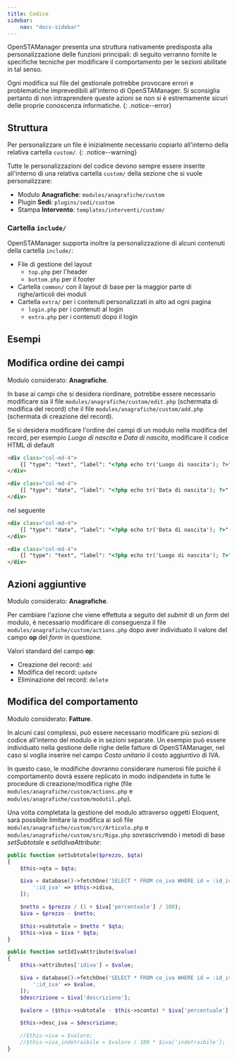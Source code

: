 ```yaml
---
title: Codice
sidebar:
    nav: "docs-sidebar"
---
```


OpenSTAManager presenta una struttura nativamente predisposta alla personalizzazione delle funzioni principali: di seguito verranno fornite le specifiche tecniche per modificare il comportamento per le sezioni abilitate in tal senso.

Ogni modifica sui file del gestionale potrebbe provocare errori e problematiche imprevedibili all'interno di OpenSTAManager.
Si sconsiglia pertanto di non intraprendere queste azioni se non si è estremamente sicuri delle proprie conoscenza informatiche.
{: .notice--error}

## Struttura

Per personalizzare un file è inizialmente necessario copiarlo all'interno della relativa cartella `custom/`.
{: .notice--warning}

Tutte le personalizzazioni del codice devono sempre essere inserite all'interno di una relativa cartella `custom/` della sezione che si vuole personalizzare:
  - Modulo **Anagrafiche**: `modules/anagrafiche/custom`
  - Plugin **Sedi**: `plugins/sedi/custom`
  - Stampa **Intervento**: `templates/interventi/custom/`

### Cartella `include/`

OpenSTAManager supporta inoltre la personalizzazione di alcuni contenuti della cartella `include/`:
  - File di gestione del layout
    - `top.php` per l'header
    - `bottom.php` per il footer
  - Cartella `common/` con il layout di base per la maggior parte di righe/articoli dei moduli
  - Cartella `extra/` per i contenuti personalizzati in alto ad ogni pagina
    - `login.php` per i contenuti al login
    - `extra.php` per i contenuti dopo il login

## Esempi

## Modifica ordine dei campi

Modulo considerato: **Anagrafiche**.

In base ai campi che si desidera riordinare, potrebbe essere necessario modificare sia il file `modules/anagrafiche/custom/edit.php` (schermata di modifica del record) che il file `modules/anagrafiche/custom/add.php` (schermata di creazione del record).

Se si desidera modificare l'ordine dei campi di un modulo nella modifica del record, per esempio *Luogo di nascita* e *Data di nascita*, modificare il codice HTML di default
```html
<div class="col-md-4">
    {[ "type": "text", "label": "<?php echo tr('Luogo di nascita'); ?>", "name": "luogo_nascita", "value": "$luogo_nascita$" ]}
</div>

<div class="col-md-4">
    {[ "type": "date", "label": "<?php echo tr('Data di nascita'); ?>", "maxlength": 10, "name": "data_nascita", "value": "$data_nascita$" ]}
</div>
```
nel seguente
```html
<div class="col-md-4">
    {[ "type": "date", "label": "<?php echo tr('Data di nascita'); ?>", "maxlength": 10, "name": "data_nascita", "value": "$data_nascita$" ]}
</div>

<div class="col-md-4">
    {[ "type": "text", "label": "<?php echo tr('Luogo di nascita'); ?>", "name": "luogo_nascita", "value": "$luogo_nascita$" ]}
</div>
```

## Azioni aggiuntive

Modulo considerato: **Anagrafiche**.

Per cambiare l'azione che viene effettuta a seguito del *submit* di un *form* del modulo, è necessario modificare di conseguenza il file `modules/anagrafiche/custom/actions.php` dopo aver individuato il valore del campo **op** del *form* in questione.

Valori standard del campo **op**:
  - Creazione del record: `add`
  - Modifica del record: `update`
  - Eliminazione del record: `delete`

## Modifica del comportamento

Modulo considerato: **Fatture**.

In alcuni casi complessi, può essere necessario modificare più sezioni di codice all'interno del modulo e in sezioni separate.
Un esempio può essere individuato nella gestione delle righe delle fatture di OpenSTAManager, nel caso si voglia inserire nel campo *Costo unitario* il costo aggiuntivo di IVA.

In questo caso, le modifiche dovranno considerare numerosi file poichè il comportamento dovrà essere replicato in modo indipendete in tutte le procedure di creazione/modifica righe (file `modules/anagrafiche/custom/actions.php` e `modules/anagrafiche/custom/modutil.php`).

Una volta completata la gestione del modulo attraverso oggetti Eloquent, sarà possibile limitare la modifica ai soli file `modules/anagrafiche/custom/src/Articolo.php` e `modules/anagrafiche/custom/src/Riga.php` sovrascrivendo i metodi di base *setSubtotale* e *setIdIvaAttribute*:
```php
public function setSubtotale($prezzo, $qta)
{
    $this->qta = $qta;

    $iva = database()->fetchOne('SELECT * FROM co_iva WHERE id = :id_iva', [
        ':id_iva' => $this->idiva,
    ]);

    $netto = $prezzo / (1 + $iva['percentuale'] / 100);
    $iva = $prezzo - $netto;

    $this->subtotale = $netto * $qta;
    $this->iva = $iva * $qta;
}

public function setIdIvaAttribute($value)
{
    $this->attributes['idiva'] = $value;

    $iva = database()->fetchOne('SELECT * FROM co_iva WHERE id = :id_iva', [
        ':id_iva' => $value,
    ]);
    $descrizione = $iva['descrizione'];

    $valore = ($this->subtotale - $this->sconto) * $iva['percentuale'] / 100;

    $this->desc_iva = $descrizione;

    //$this->iva = $valore;
    //$this->iva_indetraibile = $valore / 100 * $iva['indetraibile'];
}
```
